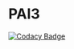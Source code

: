 # PAI3
[![Codacy Badge](https://api.codacy.com/project/badge/Grade/fdea876d6d0340c7ab7b37d9c648df02)](https://app.codacy.com/gh/mancarver1/PAI3?utm_source=github.com&utm_medium=referral&utm_content=mancarver1/PAI3&utm_campaign=Badge_Grade)